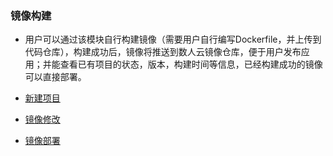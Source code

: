 ### 镜像构建
     
   *  用户可以通过该模块自行构建镜像（需要用户自行编写Dockerfile，并上传到代码仓库），构建成功后，镜像将推送到数人云镜像仓库，便于用户发布应用；并能查看已有项目的状态，版本，构建时间等信息，已经构建成功的镜像可以直接部署。 
    

  * [新建项目](create_img.md)
  * [镜像修改](update_img.md)
  * [镜像部署](deploy_img.md)
    
